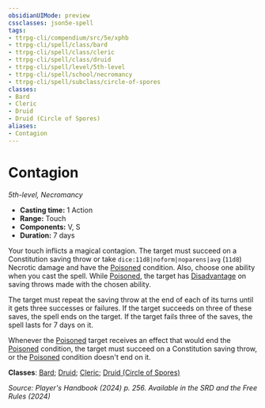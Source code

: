 ```yaml
---
obsidianUIMode: preview
cssclasses: json5e-spell
tags:
- ttrpg-cli/compendium/src/5e/xphb
- ttrpg-cli/spell/class/bard
- ttrpg-cli/spell/class/cleric
- ttrpg-cli/spell/class/druid
- ttrpg-cli/spell/level/5th-level
- ttrpg-cli/spell/school/necromancy
- ttrpg-cli/spell/subclass/circle-of-spores
classes:
- Bard
- Cleric
- Druid
- Druid (Circle of Spores)
aliases:
- Contagion
---
```

# Contagion
*5th-level, Necromancy*  


- **Casting time:** 1 Action
- **Range:** Touch
- **Components:** V, S
- **Duration:** 7 days

Your touch inflicts a magical contagion. The target must succeed on a Constitution saving throw or take `dice:11d8|noform|noparens|avg` (`11d8`) Necrotic damage and have the [Poisoned](Інструменти%20ДМ/CLI/rules/conditions.md#Poisoned) condition. Also, choose one ability when you cast the spell. While [Poisoned](Інструменти%20ДМ/CLI/rules/conditions.md#Poisoned), the target has [Disadvantage](Інструменти%20ДМ/CLI/rules/variant-rules/disadvantage-xphb.md) on saving throws made with the chosen ability.

The target must repeat the saving throw at the end of each of its turns until it gets three successes or failures. If the target succeeds on three of these saves, the spell ends on the target. If the target fails three of the saves, the spell lasts for 7 days on it.

Whenever the [Poisoned](Інструменти%20ДМ/CLI/rules/conditions.md#Poisoned) target receives an effect that would end the [Poisoned](Інструменти%20ДМ/CLI/rules/conditions.md#Poisoned) condition, the target must succeed on a Constitution saving throw, or the [Poisoned](Інструменти%20ДМ/CLI/rules/conditions.md#Poisoned) condition doesn't end on it.

**Classes**: [Bard](Інструменти%20ДМ/CLI/lists/list-spells-classes-bard.md); [Druid](Інструменти%20ДМ/CLI/lists/list-spells-classes-druid.md); [Cleric](Інструменти%20ДМ/CLI/lists/list-spells-classes-cleric.md); [Druid (Circle of Spores)](Інструменти%20ДМ/CLI/lists/list-spells-classes-circle-of-spores-tce.md "subclass=TCE;class=XPHB")

*Source: Player's Handbook (2024) p. 256. Available in the <span title='Systems Reference Document (5.2)'>SRD</span> and the Free Rules (2024)*